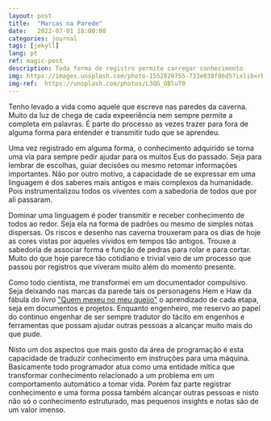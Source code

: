 ```yaml
---
layout: post
title:  "Marcas na Parede"
date:   2022-07-01 18:00:00
categories: journal
tags: [jekyll]
lang: pt
ref: magic-post
description: Toda forma de registro permite carregar conhecimento
img: https://images.unsplash.com/photo-1552820755-733e038f86d5?ixlib=rb-1.2.1&ixid=MnwxMjA3fDB8MHxwaG90by1wYWdlfHx8fGVufDB8fHx8&auto=format&fit=crop&w=2070&q=80
img-ref:  https://unsplash.com/photos/L3QG_OBluT0
---
```


Tenho levado a vida como aquele que escreve nas paredes da caverna. Muito da luz de chega de cada expeeriência nem sempre permite a completa em palavras. É parte do processo as vezes trazer para fora de alguma forma para entender e transmitir tudo que se aprendeu.

Uma vez registrado em alguma forma, o conhecimento adquirido se torna uma via para sempre pedir ajudar para os muitos Eus do passado. Seja para lembrar de escolhas, guiar decisões ou mesmo retomar informações importantes. Não por outro motivo, a capacidade de se expressar em uma linguagem é dos saberes mais antigos e mais complexos da humanidade. Pois instrumentalizou todos os viventes com a sabedoria de todos que por ali passaram.

Dominar uma linguagem é poder transmitir e receber conhecimento de todos ao redor. Seja ela na forma de padrões ou mesmo de simples notas dispersas. Os riscos e desenho nas caverna trouxeram para os dias de hoje as cores vistas por aqueles vividos em tempos tão antigos. Trouxe a sabedoria de associar forma e função de pedras para rolar e para cortar. Muito do que hoje parece tão cotidiano e trivial veio de um processo que passou por registros que viveram muito além do momento presente.

Como todo cientista, me transformei em um documentador compulsivo. Seja deixando nas marcas da parede tais os personagens Hem e Haw da fábula do livro ["Quem mexeu no meu queijo"](https://pt.wikipedia.org/wiki/Quem_Mexeu_no_Meu_Queijo?) o aprendizado de cada etapa, seja em documentos e projetos. Enquanto engenheiro, me reservo ao papel do continuo engenhar de ser sempre tradutor do tácito em engenhos e ferramentas que possam ajudar outras pessoas a alcançar muito mais do que pude.

Nisto um dos aspectos que mais gosto da área de programação é esta capacidade de traduzir conhecimento em instruções para uma máquina. Basicamente todo programador atua como uma entidade mítica que transformar conhecimento relacionado a um problema em um comportamento automático a tomar vida. Porém faz parte registrar conhecimento e uma forma possa também alcançar outras pessoas e nisto não só o conhecimento estruturado, mas pequenos insights e notas são de um valor imenso.